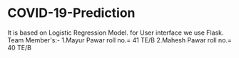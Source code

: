 # COVID-19-Prediction
It is  based on Logistic Regression Model.
for User interface we use Flask.
Team Member's:- 1.Mayur Pawar roll no.= 41 TE/B
                2.Mahesh Pawar roll no.= 40 TE/B
